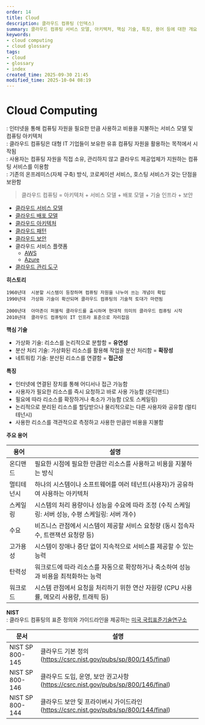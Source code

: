 ```yaml
---
order: 14
title: Cloud
description: 클라우드 컴퓨팅 (인덱스)
summary: 클라우드 컴퓨팅 서비스 모델, 아키텍처, 핵심 기술, 특징, 용어 등에 대한 개요
keywords:
- cloud computing
- cloud glossary
tags:
- cloud
- glossary
- index
created_time: 2025-09-30 21:45
modified_time: 2025-10-04 08:19
---
```


# Cloud Computing
: 인터넷을 통해 컴퓨팅 자원을 필요한 만큼 사용하고 비용을 지불하는 서비스 모델 및 컴퓨팅 아키텍처  
: 클라우드 컴퓨팅은 대형 IT 기업들이 보유한 유휴 컴퓨팅 자원을 활용하는 목적에서 시작됨  
: 사용자는 컴퓨팅 자원을 직접 소유, 관리하지 않고 클라우드 제공업체가 지원하는 컴퓨팅 서비스를 이용함  
: 기존의 온프레미스(자체 구축) 방식, 코로케이션 서비스, 호스팅 서비스가 갖는 단점을 보완함  

> 클라우드 컴퓨팅 = 아키텍처 + 서비스 모델 + 배포 모델 + 기술 인프라 + 보안


- [클라우드 서비스 모델](./cloud-service-model.md)
- [클라우드 배포 모델](./cloud-deployment-model.md)
- [클라우드 아키텍처](./cloud-architecture.md)
- [클라우드 패턴](./cloud-pattern.md)
- [클라우드 보안](./cloud-security.md)
- 클라우드 서비스 플랫폼
  - [AWS](./aws/index.md) 
  - [Azure](./azure/index.md)
- [클라우드 관리 도구](./cloud-management-tool.md)


**히스토리**  
```
1960년대  시분할 시스템이 등장하며 컴퓨팅 자원을 나누어 쓰는 개념이 확립
1990년대  가상화 기술이 확산되며 클라우드 컴퓨팅의 기술적 토대가 마련됨

2000년대  아마존이 퍼블릭 클라우드를 출시하며 현대적 의미의 클라우드 컴퓨팅 시작
2010년대  클라우드 컴퓨팅이 IT 인프라 표준으로 자리잡음
```


**핵심 기술**
- 가상화 기술: 리소스를 논리적으로 분할함 = **유연성**
- 분산 처리 기술: 가상화된 리소스를 활용해 작업을 분산 처리함 = **확장성**
- 네트워킹 기술: 분산된 리소스를 연결함 = **접근성**


**특징**
- 인터넷에 연결된 장치를 통해 어디서나 접근 가능함
- 사용자가 필요한 리소스를 즉시 요청하고 바로 사용 가능함 (온디맨드)
- 필요에 따라 리소스를 확장하거나 축소가 가능함 (오토 스케일링)
- 논리적으로 분리된 리소스를 할당받으나 물리적으로는 다른 사용자와 공유함 (멀티테넌시)
- 사용한 리소스를 객관적으로 측정하고 사용한 만큼만 비용을 지불함


**주요 용어**

용어 | 설명
---|---
온디맨드 | 필요한 시점에 필요한 만큼만 리소스를 사용하고 비용을 지불하는 방식
멀티테넌시 | 하나의 시스템이나 소프트웨어를 여러 테넌트(사용자)가 공유하여 사용하는 아키텍처
스케일링 | 시스템의 처리 용량이나 성능을 수요에 따라 조정 (수직 스케일링: 서버 성능, 수평 스케일링: 서버 개수)
수요 | 비즈니스 관점에서 시스템이 제공할 서비스 요청량 (동시 접속자 수, 트랜잭션 요청량 등)
고가용성 | 시스템이 장애나 중단 없이 지속적으로 서비스를 제공할 수 있는 능력
탄력성 | 워크로드에 따라 리소스를 자동으로 확장하거나 축소하여 성능과 비용을 최적화하는 능력
워크로드 | 시스템 관점에서 요청을 처리하기 위한 연산 자원량 (CPU 사용률, 메모리 사용량, 트래픽 등)


**NIST**   
: 클라우드 컴퓨팅의 표준 정의와 가이드라인을 제공하는 [미국 국립표준기술연구소](../standard/index.md#nist)  

문서 | 설명
---|---
NIST SP 800-145 | 클라우드 기본 정의 (https://csrc.nist.gov/pubs/sp/800/145/final)
NIST SP 800-146 | 클라우드 도입, 운영, 보안 권고사항 (https://csrc.nist.gov/pubs/sp/800/146/final)
NIST SP 800-144 | 클라우드 보안 및 프라이버시 가이드라인 (https://csrc.nist.gov/pubs/sp/800/144/final)